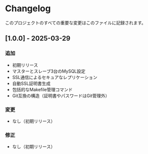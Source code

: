 # Changelog

このプロジェクトのすべての重要な変更はこのファイルに記録されます。

## [1.0.0] - 2025-03-29

### 追加
- 初期リリース
- マスターとスレーブ3台のMySQL設定
- SSL通信によるセキュアなレプリケーション
- 自動SSL証明書生成
- 包括的なMakefile管理コマンド
- Git互換の構造（証明書やパスワードはGit管理外）

### 変更
- なし（初期リリース）

### 修正
- なし（初期リリース）
